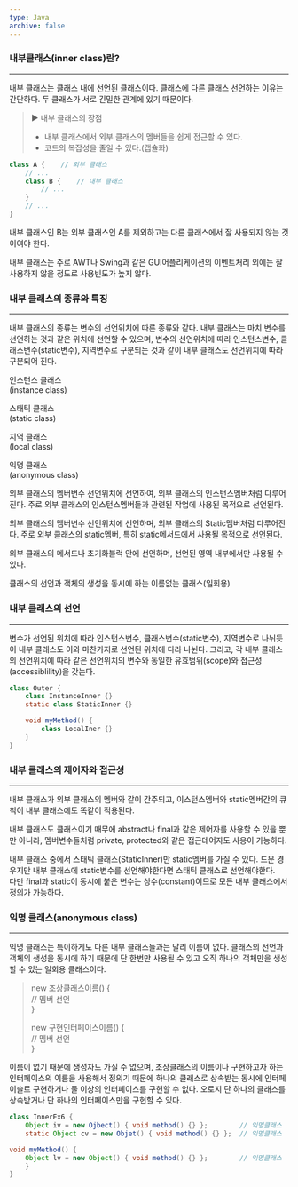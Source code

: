 ```yaml
---
type: Java
archive: false
---
```

### 내부클래스(inner class)란?

---

내부 클래스는 클래스 내에 선언된 클래스이다. 클래스에 다른 클래스 선언하는 이유는 간단하다. 두 클래스가 서로 긴밀한 관계에 있기 때문이다.

> ▶︎ 내부 클래스의 장점  
> - 내부 클래스에서 외부 클래스의 멤버들을 쉽게 접근할 수 있다.  
> - 코드의 복잡성을 줄일 수 있다.(캡슐화)  

```Java
class A {    // 외부 클래스
	// ...
	class B {    // 내부 클래스
		// ...
	}
	// ...
}
```

내부 클래스인 B는 외부 클래스인 A를 제외하고는 다른 클래스에서 잘 사용되지 않는 것이여야 한다.

내부 클래스는 주로 AWT나 Swing과 같은 GUI어플리케이션의 이벤트처리 외에는 잘 사용하지 않을 정도로 사용빈도가 높지 않다.

  

### 내부 클래스의 종류와 특징

---

내부 클래스의 종류는 변수의 선언위치에 따른 종류와 같다. 내부 클래스는 마치 변수를 선언하는 것과 같은 위치에 선언할 수 있으며, 변수의 선언위치에 따라 인스턴스변수, 클래스변수(static변수), 지역변수로 구분되는 것과 같이 내부 클래스도 선언위치에 따라 구분되어 진다.

인스턴스 클래스  
(instance class)  

스태틱 클래스  
(static class)  

지역 클래스  
(local class)  

익명 클래스  
(anonymous class)  

외부 클래스의 멤버변수 선언위치에 선언하여, 외부 클래스의 인스턴스멤버처럼 다루어진다. 주로 외부 클래스의 인스턴스멤버들과 관련된 작업에 사용된 목적으로 선언된다.

외부 클래스의 멤버변수 선언위치에 선언하며, 외부 클래스의 Static멤버처럼 다루어진다. 주로 외부 클래스의 static멤버, 특히 static메서드에서 사용될 목적으로 선언된다.

외부 클래스의 메서드나 초기화블럭 안에 선언하며, 선언된 영역 내부에서만 사용될 수 있다.

클래스의 선언과 객체의 생성을 동시에 하는 이름없는 클래스(일회용)

  

### 내부 클래스의 선언

---

변수가 선언된 위치에 따라 인스턴스변수, 클래스변수(static변수), 지역변수로 나뉘듯이 내부 클래스도 이와 마찬가지로 선언된 위치에 다라 나뉜다. 그리고, 각 내부 클래스의 선언위치에 따라 같은 선언위치의 변수와 동일한 유효범위(scope)와 접근성(accessiblility)을 갖는다.

```Java
class Outer {
	class InstanceInner {}
	static class StaticInner {}

	void myMethod() {
		class LocalIner {}
	}
}
```

  

### 내부 클래스의 제어자와 접근성

---

내부 클래스가 외부 클래스의 멤버와 같이 간주되고, 이스턴스멤버와 static멤버간의 큐칙이 내부 클래스에도 똑같이 적용된다.

내부 클래스도 클래스이기 때무에 abstract나 final과 같은 제어자를 사용할 수 있을 뿐만 아니라, 멤버변수들처럼 private, protected와 같은 접근데어자도 사용이 가능하다.

내부 클래스 중에서 스태틱 클래스(StaticInner)만 static멤버를 가질 수 있다. 드문 경우지만 내부 클래스에 static변수를 선언해야한다면 스태틱 클래스로 선언해야한다.  
다만 final과 static이 동시에 붙은 변수는 상수(constant)이므로 모든 내부 클래스에서 정의가 가능하다.  

  

### 익명 클래스(anonymous class)

---

익명 클래스는 특이하게도 다른 내부 클래스들과는 달리 이름이 없다. 클래스의 선언과 객체의 생성을 동시에 하기 때문에 단 한번만 사용될 수 있고 오직 하나의 객체만을 생성할 수 있는 일회용 클래스이다.

> new 조상클래스이름() {  
> // 멤버 선언  
> }  
>   
> new 구현인터페이스이름() {  
> // 멤버 선언  
> }  

이름이 없기 때문에 생성자도 가질 수 없으며, 조상클래스의 이름이나 구현하고자 하는 인터페이스의 이름을 사용해서 정의기 때문에 하나의 클래스로 상속받는 동시에 인터페이슬르 구현하거나 둘 이상의 인터페이스를 구현할 수 없다. 오로지 단 하나의 클래스를 상속받거나 단 하나의 인터페이스만을 구현할 수 있다.

  

```Java
class InnerEx6 {
	Object iv = new Ojbect() { void method() {} };        // 익명클래스
	static Object cv = new Objet() { void method() {} };  // 익명클래스

void myMethod() {
	Object lv = new Object() { void method() {} };        // 익명클래스
	}
}
```